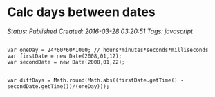 # Calc days between dates

_Status: Published_
_Created: 2016-03-28 03:20:51_
_Tags: javascript_

<code>
var oneDay = 24*60*60*1000; // hours*minutes*seconds*milliseconds
var firstDate = new Date(2008,01,12);
var secondDate = new Date(2008,01,22);

var diffDays = Math.round(Math.abs((firstDate.getTime() - secondDate.getTime())/(oneDay)));
</code>
